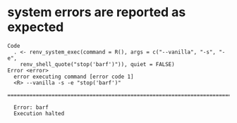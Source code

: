 # system errors are reported as expected

    Code
      . <- renv_system_exec(command = R(), args = c("--vanilla", "-s", "-e",
        renv_shell_quote("stop('barf')")), quiet = FALSE)
    Error <error>
      error executing command [error code 1]
      <R> --vanilla -s -e "stop('barf')"
      ==============================================================================
      
      Error: barf
      Execution halted

